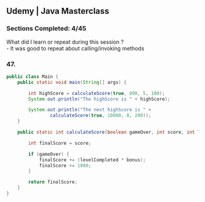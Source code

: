 ## Udemy | Java Masterclass

### Sections Сompleted: 4/45

What did I learn or repeat during this session ?  
\- It was good to repeat about calling/invoking methods 

### 47.
```java
public class Main {
    public static void main(String[] args) {

        int highScore = calculateScore(true, 800, 5, 100);
        System.out.println("The highScore is " + highScore);

        System.out.println("The next highScore is " +
                calculateScore(true, 10000, 8, 200));
    }

    public static int calculateScore(boolean gameOver, int score, int levelCompleted, int bonus) {

        int finalScore = score;

        if (gameOver) {
            finalScore += (levelCompleted * bonus);
            finalScore += 1000;
        }

        return finalScore;
    }
}
```

